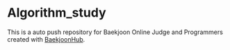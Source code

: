 # Algorithm_study
This is a auto push repository for Baekjoon Online Judge and Programmers created with [BaekjoonHub](https://github.com/BaekjoonHub/BaekjoonHub).
